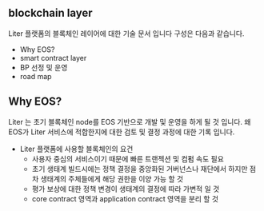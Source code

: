 ## blockchain layer
Liter 플랫폼의 블록체인 레이어에 대한 기술 문서 입니다 구성은 다음과 같습니다.

  - Why EOS?
  - smart contract layer
  - BP 선정 및 운영
  - road map

## Why EOS?
Liter 는 초기 블록체인 node를 EOS 기반으로 개발 및 운영을 하게 될 것 입니다.
왜 EOS가 Liter 서비스에 적합한지에 대한 검토 및 결정 과정에 대한 기록 입니다.

  - Liter 플랫폼에 사용할 블록체인의 요건
    * 사용자 중심의 서비스이기 때문에 빠른 트랜젝션 및 컴펌 속도 필요
    * 초기 생태계 빌드시에는 정책 결정을 중앙화된 거버넌스나 재단에서 하지만 점차 생태계의 주체들에게 해당 권한을 이양 가능 할 것
    * 평가 보상에 대한 정책 변경이 생태계의 결정에 따라 가변적 일 것
    * core contract 영역과 application contract 영역을 분리 할 것


